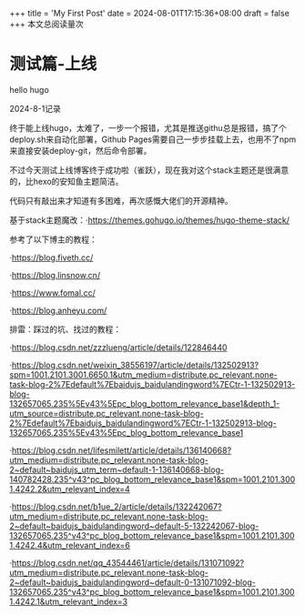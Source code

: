 +++
title = 'My First Post'
date = 2024-08-01T17:15:36+08:00
draft = false
+++
<span id="busuanzi_container_page_pv">本文总阅读量<span id="busuanzi_value_page_pv"></span>次
</span>
# 测试篇-上线

hello hugo

2024-8-1记录

终于能上线hugo，太难了，一步一个报错，尤其是推送githu总是报错，搞了个deploy.sh来自动化部署，Github Pages需要自己一步步挂载上去，也用不了npm来直接安装deploy-git，然后命令部署。



不过今天测试上线博客终于成功啦（雀跃），现在我对这个stack主题还是很满意的，比hexo的安知鱼主题简洁。

代码只有敲出来才知道有多困难，再次感慨大佬们的开源精神。



基于stack主题魔改：·https://themes.gohugo.io/themes/hugo-theme-stack/



参考了以下博主的教程：

·https://blog.fiveth.cc/

·https://blog.linsnow.cn/

·https://www.fomal.cc/

·https://blog.anheyu.com/





排雷：踩过的坑、找过的教程：

·https://blog.csdn.net/zzzlueng/article/details/122846440



·https://blog.csdn.net/weixin_38556197/article/details/132502913?spm=1001.2101.3001.6650.1&utm_medium=distribute.pc_relevant.none-task-blog-2%7Edefault%7Ebaidujs_baidulandingword%7ECtr-1-132502913-blog-132657065.235%5Ev43%5Epc_blog_bottom_relevance_base1&depth_1-utm_source=distribute.pc_relevant.none-task-blog-2%7Edefault%7Ebaidujs_baidulandingword%7ECtr-1-132502913-blog-132657065.235%5Ev43%5Epc_blog_bottom_relevance_base1



·https://blog.csdn.net/lifesmilett/article/details/136140668?utm_medium=distribute.pc_relevant.none-task-blog-2~default~baidujs_utm_term~default-1-136140668-blog-140782428.235^v43^pc_blog_bottom_relevance_base1&spm=1001.2101.3001.4242.2&utm_relevant_index=4



·https://blog.csdn.net/b1ue_2/article/details/132242067?utm_medium=distribute.pc_relevant.none-task-blog-2~default~baidujs_baidulandingword~default-5-132242067-blog-132657065.235^v43^pc_blog_bottom_relevance_base1&spm=1001.2101.3001.4242.4&utm_relevant_index=6



·https://blog.csdn.net/qq_43544461/article/details/131071092?utm_medium=distribute.pc_relevant.none-task-blog-2~default~baidujs_baidulandingword~default-0-131071092-blog-132657065.235^v43^pc_blog_bottom_relevance_base1&spm=1001.2101.3001.4242.1&utm_relevant_index=3